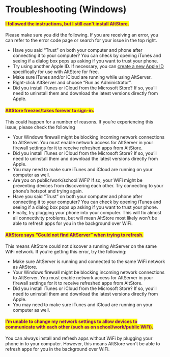 # Troubleshooting (Windows)

#### <mark style="color:purple;">I followed the instructions, but I still can't install AltStore.</mark>

Please make sure you did the following. If you are receiving an error, you can refer to the error code page or search for your issue in the top right.

* Have you said “Trust” on both your computer and phone after connecting it to your computer? You can check by opening iTunes and seeing if a dialog box pops up asking if you want to trust your phone.
* Try using another Apple ID. If necessary, you can [create a new Apple ID](https://appleid.apple.com/account#!\&page=create) specifically for use with AltStore for free.
* Make sure iTunes and/or iCloud are running while using AltServer.
* Right-click AltServer and choose “Run as Administrator”.
* Did you install iTunes or iCloud from the Microsoft Store? If so, you’ll need to uninstall them and download the latest versions directly from Apple.

#### <mark style="color:purple;">AltStore freezes/takes forever to sign-in.</mark>

This could happen for a number of reasons. If you’re experiencing this issue, please check the following

* Your Windows firewall might be blocking incoming network connections to AltServer. You must enable network access for AltServer in your firewall settings for it to receive refreshed apps from AltStore.
* Did you install iTunes or iCloud from the Microsoft Store? If so, you’ll need to uninstall them and download the latest versions directly from Apple.
* You may need to make sure iTunes and iCloud are running on your computer as well.
* Are you on public/work/school WiFi? If so, your WiFi might be preventing devices from discovering each other. Try connecting to your phone’s hotspot and trying again.
* Have you said “Trust” on both your computer and phone after connecting it to your computer? You can check by opening iTunes and seeing if a dialog box pops up asking if you want to trust your phone.
* Finally, try plugging your phone into your computer. This will fix almost all connectivity problems, but will mean AltStore most likely won't be able to refresh apps for you in the background over WiFi.

#### <mark style="color:purple;">AltStore says “Could not find AltServer” when trying to refresh.</mark>

This means AltStore could not discover a running AltServer on the same WiFi network. If you’re getting this error, try the following:

* Make sure AltServer is running and connected to the same WiFi network as AltStore.
* Your Windows firewall might be blocking incoming network connections to AltServer. You must enable network access for AltServer in your firewall settings for it to receive refreshed apps from AltStore.
* Did you install iTunes or iCloud from the Microsoft Store? If so, you’ll need to uninstall them and download the latest versions directly from Apple.
* You may need to make sure iTunes and iCloud are running on your computer as well.

#### <mark style="color:purple;">I’m unable to change my network settings to allow devices to communicate with each other (such as on school/work/public WiFi).</mark>

You can always install and refresh apps without WiFi by plugging your phone in to your computer. However, this means AltStore won't be able to refresh apps for you in the background over WiFi.
